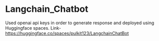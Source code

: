 # Langchain_Chatbot
Used openai api keys in order to generate response and deployed using Huggingface spaces.
Link- https://huggingface.co/spaces/pulkit123/LangchainChatBot
